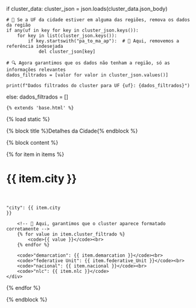 if cluster_data:
    cluster_json = json.loads(cluster_data.json_body)

    # 🚀 Se a UF da cidade estiver em alguma das regiões, remova os dados da região
    if any(uf in key for key in cluster_json.keys()):
        for key in list(cluster_json.keys()):
            if key.startswith("pa_to_ma_ap"):  # 🔹 Aqui, removemos a referência indesejada
                del cluster_json[key]

    # 🔍 Agora garantimos que os dados não tenham a região, só as informações relevantes
    dados_filtrados = [valor for valor in cluster_json.values()]

    print(f"Dados filtrados do cluster para UF {uf}: {dados_filtrados}")
else:
    dados_filtrados = []




    {% extends 'base.html' %}
{% load static %}

{% block title %}Detalhes da Cidade{% endblock %}

{% block content %}

<link rel="stylesheet" href="{% static 'simple_api/js/detalhes_cidade.css' %}">

{% for item in items %}
    <br>
    <h1>{{ item.city }}</h1>
    <br>
    <div class="Quadrado_dados">
        <br>
        <code>"city": {{ item.city }}</code><br>
        
        <!-- 🚀 Aqui, garantimos que o cluster aparece formatado corretamente -->
        {% for value in item.cluster_filtrado %}
            <code>{{ value }}</code><br>
        {% endfor %}

        <code>"demarcation": {{ item.demarcation }}</code><br>
        <code>"federative Unit": {{ item.federative_Unit }}</code><br>
        <code>"nacional": {{ item.nacional }}</code><br>
        <code>"nlc": {{ item.nlc }}</code>
    </div>
{% endfor %}

{% endblock %}
